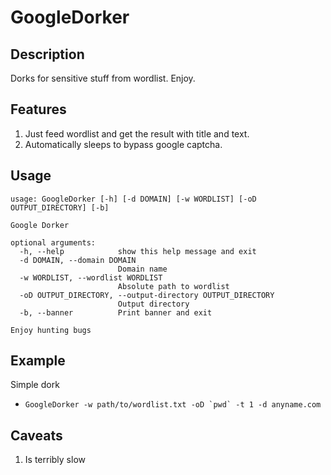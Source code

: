 # GoogleDorker
## Description
Dorks for sensitive stuff from wordlist. Enjoy.

## Features
1. Just feed wordlist and get the result with title and text.
2. Automatically sleeps to bypass google captcha.

## Usage
```
usage: GoogleDorker [-h] [-d DOMAIN] [-w WORDLIST] [-oD OUTPUT_DIRECTORY] [-b]

Google Dorker

optional arguments:
  -h, --help            show this help message and exit
  -d DOMAIN, --domain DOMAIN
                        Domain name
  -w WORDLIST, --wordlist WORDLIST
                        Absolute path to wordlist
  -oD OUTPUT_DIRECTORY, --output-directory OUTPUT_DIRECTORY
                        Output directory
  -b, --banner          Print banner and exit

Enjoy hunting bugs
```

## Example
Simple dork
* ```GoogleDorker -w path/to/wordlist.txt -oD `pwd` -t 1 -d anyname.com```  

## Caveats
1. Is terribly slow
